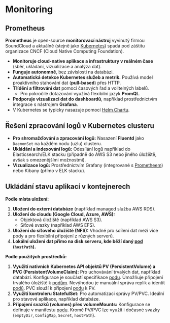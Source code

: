 # Monitoring

## Prometheus
**Prometheus** je open-source **monitorovací nástroj** vyvinutý firmou SoundCloud a aktuálně (stejně jako [Kubernetes](https://github.com/ILXNAH/devops-case-study/blob/main/cz/kubernetes-cz.md#kubernetes)) spadá pod záštitu organizace CNCF (Cloud Native Computing Foundation).
- **Monitoruje cloud-native aplikace a infrastruktury v reálném čase** (sběr, ukládání, vizualizace a analýza dat).
- **Funguje autonomně**, bez závislosti na databázi.
- **Automatická detekce Kubernetes služeb a metrik.** Používá model proaktivního stahování dat (**pull-based**) přes HTTP.
- **Třídění a filtrování dat** pomocí časových řad a volitelných labelů. 
    - Pro pokročilé dotazování využívá flexibilní jazyk **PromQL**.
- **Podporuje vizualizaci dat do dashboardů**, například prostřednictvím integrace s nástrojem **Grafana**.
- V Kubernetes se typicky nasazuje pomocí [Helm Chartu](https://github.com/ILXNAH/devops-case-study/blob/main/cz/gitops-cz.md#helm-a-jeho-vyu%C5%BEit%C3%AD).

## Řešení zpracování logů v Kubernetes clusteru
- **Pro shromažďování a zpracování logů:**  Nasazení **Fluentd** jako `DaemonSet` na každém nodu (uzlu) clusteru.
- **Ukládání a indexování logů:** Odesílání logů například do Elasticsearch/ELK stacku (případně do AWS S3 nebo jiného úložiště, avšak s omezenějšími možnostmi).
- **Vizualizace logů:** Prostřednictvím Grafany (integrované s [Prometheem](#prometheus)) nebo Kibany (přímo v ELK stacku).

## Ukládání stavu aplikací v kontejnerech
**Podle místa uložení:**
1. **Uložení do externí databáze** (například managed služba AWS RDS).
2. **Uložení do cloudu (Google Cloud, Azure, AWS):**
    - Objektová úložiště (například AWS S3).
    - Síťové svazky (například AWS EFS).
3. **Uložení do síťového úložiště (NFS):** Vhodné pro sdílení dat mezi více pody a pro flexibilní připojení z různých serverů.
4. **Lokální uložení dat přímo na disk serveru, kde běží daný [pod](https://github.com/ILXNAH/devops-case-study/blob/main/cz/kubernetes-cz.md#pod-vs-kontejner) (`hostPath`).**

**Podle použitých prostředků:**
1. **Využití nativních Kubernetes API objektů PV (PersistentVolume) a PVC (PersistentVolumeClaim):** Pro uchovávání trvalých dat, například databází. Konfigurace je součástí specifikace [podu](https://github.com/ILXNAH/devops-case-study/blob/main/cz/kubernetes-cz.md#pod-vs-kontejner). Umožňuje připojení trvalého úložiště k [podům](https://github.com/ILXNAH/devops-case-study/blob/main/cz/kubernetes-cz.md#pod-vs-kontejner). Nevýhodou je manuální správa replik a identit [podů](https://github.com/ILXNAH/devops-case-study/blob/main/cz/kubernetes-cz.md#pod-vs-kontejner). PVC slouží k připojení [podu](https://github.com/ILXNAH/devops-case-study/blob/main/cz/kubernetes-cz.md#pod-vs-kontejner) k PV.
2. **Využití kontroleru StatefulSet:** Pro automatizaci správy PV/PVC. Ideální pro stavové aplikace, například databáze.
3. **Připojení svazků (volumes) přes volumeMounts:** Konfigurace se definuje v manifestu [podu]((https://github.com/ILXNAH/devops-case-study/blob/main/cz/kubernetes-cz.md#pod-vs-kontejner)). Kromě PV/PVC lze využít i dočasné svazky (`emptyDir`, `ConfigMap`, `Secret`, `hostPath`).